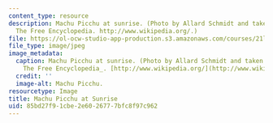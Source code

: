```yaml
---
content_type: resource
description: Machu Picchu at sunrise. (Photo by Allard Schmidt and taken from Wikipedia,
  The Free Encyclopedia. http://www.wikipedia.org/.)
file: https://ol-ocw-studio-app-production.s3.amazonaws.com/courses/21l-701-literary-interpretation-beyond-the-limits-of-the-lyric-fall-2006/85bd27f91cbe2e6026777bfc8f97c962_21l-701f06.jpg
file_type: image/jpeg
image_metadata:
  caption: Machu Picchu at sunrise. (Photo by Allard Schmidt and taken from _Wikipedia,
    The Free Encyclopedia_. [http://www.wikipedia.org/](http://www.wikipedia.org/).)
  credit: ''
  image-alt: Machu Picchu.
resourcetype: Image
title: Machu Picchu at Sunrise
uid: 85bd27f9-1cbe-2e60-2677-7bfc8f97c962
---
```

